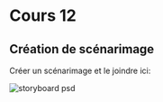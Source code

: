 # Cours 12
## Création de scénarimage
Créer un scénarimage et le joindre ici: 

![storyboard psd](https://user-images.githubusercontent.com/89647787/145509232-2a76a6b8-46d1-4524-be96-301487138f37.png)
